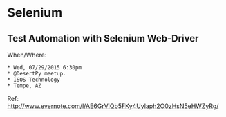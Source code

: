 # Selenium

## Test Automation with Selenium Web-Driver


When/Where:

	* Wed, 07/29/2015 6:30pm
	* @DesertPy meetup.
	* ISOS Technology
	* Tempe, AZ

Ref: 
http://www.evernote.com/l/AE6GrViQb5FKy4Uylaph2O0zHsN5eHWZyRg/
